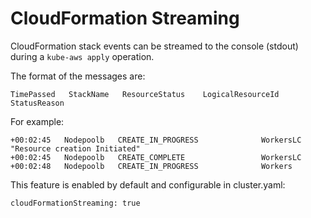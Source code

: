 # CloudFormation Streaming

CloudFormation stack events can be streamed to the console (stdout) during a `kube-aws apply` operation.

The format of the messages are:
```
TimePassed   StackName   ResourceStatus    LogicalResourceId   StatusReason
```
For example:
```
+00:02:45	Nodepoolb	CREATE_IN_PROGRESS      		WorkersLC             	"Resource creation Initiated"
+00:02:45	Nodepoolb	CREATE_COMPLETE         		WorkersLC
+00:02:48	Nodepoolb	CREATE_IN_PROGRESS      		Workers
```

This feature is enabled by default and configurable in cluster.yaml:

```
cloudFormationStreaming: true
```